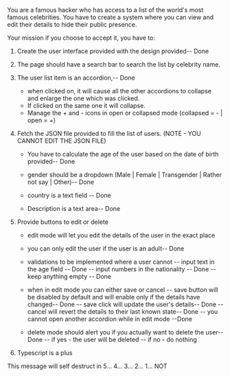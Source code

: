 You are a famous hacker who has access to a list of the world's most famous celebrities.
You have to create a system where you can view and edit their details to hide their public presence.

Your mission if you choose to accept it, you have to:

1. Create the user interface provided with the design provided-- Done

2. The page should have a search bar to search the list by celebrity name.

3. The user list item is an accordion,-- Done

   - when clicked on, it will cause all the other accordions to collapse and enlarge the one which was clicked.
   - If clicked on the same one it will collapse.
   - Manage the + and - icons in open or collapsed mode (collapsed = - | open = +)

4. Fetch the JSON file provided to fill the list of users. (NOTE - YOU CANNOT EDIT THE JSON FILE)

   - You have to calculate the age of the user based on the date of birth provided-- Done

   - gender should be a dropdown (Male | Female | Transgender | Rather not say | Other)-- Done

   - country is a text field -- Done

   - Description is a text area-- Done

5. Provide buttons to edit or delete

   - edit mode will let you edit the details of the user in the exact place
   - you can only edit the user if the user is an adult-- Done

   - validations to be implemented where a user cannot
     -- input text in the age field -- Done
     -- input numbers in the nationality -- Done
     -- keep anything empty -- Done

   - when in edit mode you can either save or cancel
     -- save button will be disabled by default and will enable only if the details have changed-- Done
     -- save click will update the user's details-- Done
     -- cancel will revert the details to their last known state-- Done
     -- you cannot open another accordion while in edit mode --Done

   - delete mode should alert you if you actually want to delete the user-- Done
     -- if yes - the user will be deleted
     -- if no - do nothing

6. Typescript is a plus

This message will self destruct in 5... 4... 3... 2... 1... NOT
